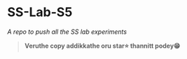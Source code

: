 # SS-Lab-S5
*A repo to push all the SS lab experiments*


> **Veruthe copy addikkathe oru star⭐ thannitt podey😁**
